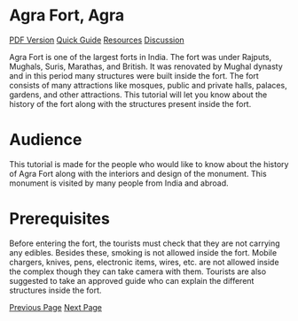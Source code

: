 # Agra Fort, Agra
[PDF Version](../agra_fort/agra_fort_pdf_version.md)
[Quick Guide](../agra_fort/agra_fort_quick_guide.md)
[Resources](../agra_fort/agra_fort_useful_resources.md)
[Discussion](../agra_fort/agra_fort_discussion.md)

Agra Fort is one of the largest forts in India. The fort was under Rajputs, Mughals, Suris, Marathas, and British. It was renovated by Mughal dynasty and in this period many structures were built inside the fort. The fort consists of many attractions like mosques, public and private halls, palaces, gardens, and other attractions. This tutorial will let you know about the history of the fort along with the structures present inside the fort.

# Audience
This tutorial is made for the people who would like to know about the history of Agra Fort along with the interiors and design of the monument. This monument is visited by many people from India and abroad.

# Prerequisites
Before entering the fort, the tourists must check that they are not carrying any edibles. Besides these, smoking is not allowed inside the fort. Mobile chargers, knives, pens, electronic items, wires, etc. are not allowed inside the complex though they can take camera with them. Tourists are also suggested to take an approved guide who can explain the different structures inside the fort.


[Previous Page](../agra_fort/index.md) [Next Page](../agra_fort/agra_fort_overview.md) 
